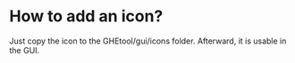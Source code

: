 # How to add an icon?

Just copy the icon to the GHEtool/gui/icons folder. Afterward, it is usable in the GUI.